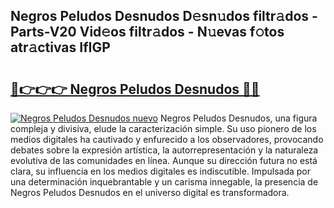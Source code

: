## Negros Peludos Desnudos D𝚎sn𝚞dos filtr𝚊dos - Parts-V20 Vid𝚎os filtr𝚊dos - N𝚞evas f𝚘tos atr𝚊ctivas IfIGP

# <h2><a href="http://mb8p2h.tromn.icu/?c=Negros+Peludos+Desnudos">🔗👉👉👉 Negros Peludos Desnudos 🔗🔗</a></h2>

[![Negros Peludos Desnudos nuevo](https://i.imgur.com/pEAQMta.gif)](http://mb8p2h.tromn.icu/?c=Negros+Peludos+Desnudos)
Negros Peludos Desnudos, una figura compleja y divisiva, elude la caracterización simple. Su uso pionero de los medios digitales ha cautivado y enfurecido a los observadores, provocando debates sobre la expresión artística, la autorrepresentación y la naturaleza evolutiva de las comunidades en línea. Aunque su dirección futura no está clara, su influencia en los medios digitales es indiscutible. Impulsada por una determinación inquebrantable y un carisma innegable, la presencia de Negros Peludos Desnudos en el universo digital es transformadora.
